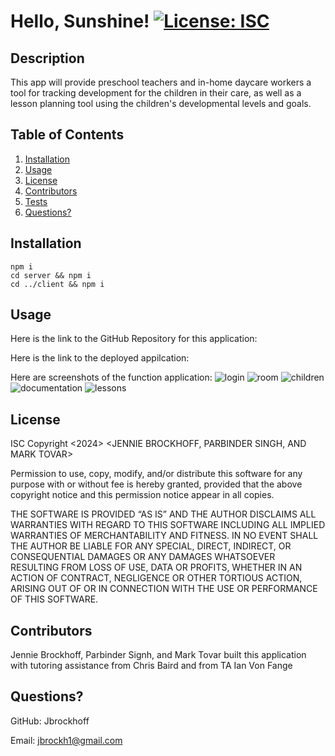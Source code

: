 # Hello, Sunshine! [![License: ISC](https://img.shields.io/badge/License-ISC-blue.svg)](https://opensource.org/licenses/ISC)
  
## Description
This app will provide preschool teachers and in-home daycare workers a tool for tracking development for the children in their care, as well as a lesson planning tool using the children's developmental levels and goals.

## Table of Contents
1. [Installation](#installation)
2. [Usage](#usage)
3. [License](#license)
4. [Contributors](#contributors)
5. [Tests](#tests)
6. [Questions?](#question)

## Installation
    npm i
    cd server && npm i
    cd ../client && npm i

## Usage
Here is the link to the GitHub Repository for this application:

Here is the link to the deployed appilcation:

Here are screenshots of the function application:
 ![login](./assets/login.png)
 ![room](./assets/room.png)
 ![children](./assets/children.png)
 ![documentation](./assets/documentation.png)
 ![lessons](./assets/lessons.png)

## License
ISC
Copyright <2024> <JENNIE BROCKHOFF, PARBINDER SINGH, AND MARK TOVAR>

Permission to use, copy, modify, and/or distribute this software for any purpose with or without fee is hereby granted, provided that the above copyright notice and this permission notice appear in all copies.

THE SOFTWARE IS PROVIDED “AS IS” AND THE AUTHOR DISCLAIMS ALL WARRANTIES WITH REGARD TO THIS SOFTWARE INCLUDING ALL IMPLIED WARRANTIES OF MERCHANTABILITY AND FITNESS. IN NO EVENT SHALL THE AUTHOR BE LIABLE FOR ANY SPECIAL, DIRECT, INDIRECT, OR CONSEQUENTIAL DAMAGES OR ANY DAMAGES WHATSOEVER RESULTING FROM LOSS OF USE, DATA OR PROFITS, WHETHER IN AN ACTION OF CONTRACT, NEGLIGENCE OR OTHER TORTIOUS ACTION, ARISING OUT OF OR IN CONNECTION WITH THE USE OR PERFORMANCE OF THIS SOFTWARE.

## Contributors
Jennie Brockhoff, Parbinder Signh, and Mark Tovar built this application with tutoring assistance from Chris Baird and from TA Ian Von Fange

## Questions?
GitHub: Jbrockhoff

Email: jbrockh1@gmail.com
